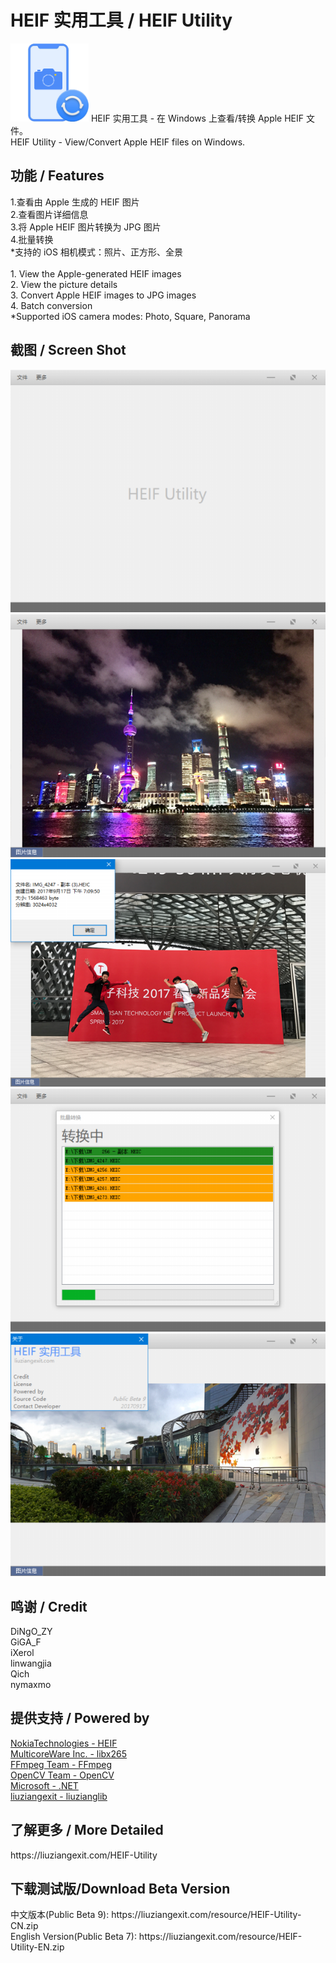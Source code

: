 ﻿# HEIF 实用工具 / HEIF Utility
<img src="/img/HEIF-Utility-ico.png" height="125" width="125" />
HEIF 实用工具 - 在 Windows 上查看/转换 Apple HEIF 文件。<br>
HEIF Utility - View/Convert Apple HEIF files on Windows.<br>
<h2>功能 / Features</h2>
1.查看由 Apple 生成的 HEIF 图片<br>
2.查看图片详细信息<br>
3.将 Apple HEIF 图片转换为 JPG 图片<br>
4.批量转换<br>
*支持的 iOS 相机模式：照片、正方形、全景<br>
<br>
1. View the Apple-generated HEIF images<br>
2. View the picture details<br>
3. Convert Apple HEIF images to JPG images<br>
4. Batch conversion<br>
*Supported iOS camera modes: Photo, Square, Panorama
<br>
<h2>截图 / Screen Shot</h2>
<img src="/img/HEIFUScreenShot1.png"><br>
<img src="/img/HEIFUScreenShot2.png"><br>
<img src="/img/HEIFUScreenShot3.png"><br>
<img src="/img/HEIFUScreenShot4.png"><br>
<img src="/img/HEIFUScreenShot5.png">
<br>
<h2>鸣谢 / Credit</h2>
DiNgO_ZY<br>
GiGA_F<br>
iXerol<br>
linwangjia<br>
Qich<br>
nymaxmo<br>
<h2>提供支持 / Powered by</h2>
<a href="https://github.com/nokiatech/heif">NokiaTechnologies - HEIF</a><br>
<a href="http://x265.org/">MulticoreWare Inc. - libx265</a><br>
<a href="https://www.ffmpeg.org/">FFmpeg Team - FFmpeg</a><br>
<a href="http://opencv.org/">OpenCV Team - OpenCV</a><br>
<a href="https://www.microsoft.com/net">Microsoft - .NET</a><br>
<a href="https://github.com/liuziangexit/liuzianglib">liuziangexit - liuzianglib</a><br>
<h2>了解更多 / More Detailed</h2>
https://liuziangexit.com/HEIF-Utility
<h2>下载测试版/Download Beta Version</h2>
中文版本(Public Beta 9): https://liuziangexit.com/resource/HEIF-Utility-CN.zip<br>
English Version(Public Beta 7): https://liuziangexit.com/resource/HEIF-Utility-EN.zip
